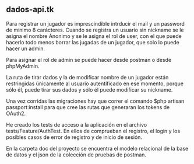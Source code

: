 ## dados-api.tk

Para registrar un jugador es imprescindible intrducir el mail y un password de mínimo 8 carácteres. Cuando se registra un usuario sin nickname se le asigna el nombre Ánonimo y se le asigna el rol de user, con el que puede hacerlo todo menos borrar las jugadas de un jugador, que solo lo puede hacer un admin.

Para asignar el rol de admin se puede hacer desde postman o desde phpMyAdmin.

La ruta de tirar dados y la de modificar nombre de un jugador están restringidas únicamente al usuario autentificado en ese momento, porque sólo él, puede tirar sus dados y sólo él puede modificar su nickname.

Una vez corridas las migraciones hay que correr el comando $php artisan passport:install para que cree las rutas que generaran los tokens de OAuth2.

He creado los tests de acceso a la aplicación en el archivo tests/Feature/AuthTest. En ellos de comprueban el registro, el login y los posibles casos de error de registro y de inicio de sesión.

En la carpeta doc del proyecto se encuentra el modelo relacional de la base de datos y el json de la colección de pruebas de postman.


